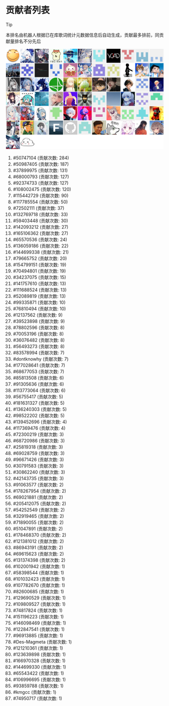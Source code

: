 # 贡献者列表

> [!TIP]
> 本排名由机器人根据已在库歌词统计元数据信息后自动生成，贡献最多排前，同贡献量排名不分先后

![贡献者头像画廊](./CONTRIBUTORS.svg)

1. #50747104 (贡献次数: 284)
2. #50987405 (贡献次数: 187)
3. #37899975 (贡献次数: 131)
4. #68000793 (贡献次数: 127)
5. #92374733 (贡献次数: 127)
6. #108002475 (贡献次数: 120)
7. #115442729 (贡献次数: 90)
8. #117785554 (贡献次数: 50)
9. #72502111 (贡献次数: 37)
10. #132769718 (贡献次数: 33)
11. #59403448 (贡献次数: 30)
12. #142093212 (贡献次数: 27)
13. #165106362 (贡献次数: 27)
14. #65570536 (贡献次数: 24)
15. #136059186 (贡献次数: 22)
16. #144699338 (贡献次数: 21)
17. #79665752 (贡献次数: 20)
18. #154799151 (贡献次数: 19)
19. #70494801 (贡献次数: 19)
20. #34237075 (贡献次数: 15)
21. #141757610 (贡献次数: 13)
22. #111688524 (贡献次数: 13)
23. #52089819 (贡献次数: 13)
24. #99335871 (贡献次数: 10)
25. #76810494 (贡献次数: 10)
26. #12137562 (贡献次数: 9)
27. #39523898 (贡献次数: 9)
28. #78802596 (贡献次数: 8)
29. #70053196 (贡献次数: 8)
30. #36076482 (贡献次数: 8)
31. #56493273 (贡献次数: 8)
32. #83578994 (贡献次数: 7)
33. #dontknowhy (贡献次数: 7)
34. #177028641 (贡献次数: 7)
35. #68677053 (贡献次数: 7)
36. #85813508 (贡献次数: 6)
37. #91305636 (贡献次数: 6)
38. #113773064 (贡献次数: 6)
39. #56755417 (贡献次数: 5)
40. #181631327 (贡献次数: 5)
41. #136240303 (贡献次数: 5)
42. #98522202 (贡献次数: 5)
43. #139452696 (贡献次数: 4)
44. #117369476 (贡献次数: 4)
45. #72300219 (贡献次数: 3)
46. #68720986 (贡献次数: 3)
47. #25819318 (贡献次数: 3)
48. #69028759 (贡献次数: 3)
49. #96671426 (贡献次数: 3)
50. #30791583 (贡献次数: 3)
51. #30862240 (贡献次数: 3)
52. #42143735 (贡献次数: 3)
53. #91063577 (贡献次数: 2)
54. #178267954 (贡献次数: 2)
55. #69021881 (贡献次数: 2)
56. #205412075 (贡献次数: 2)
57. #54252549 (贡献次数: 2)
58. #32919465 (贡献次数: 2)
59. #71890055 (贡献次数: 2)
60. #51047891 (贡献次数: 2)
61. #178468370 (贡献次数: 2)
62. #121381012 (贡献次数: 2)
63. #86943191 (贡献次数: 2)
64. #69615623 (贡献次数: 2)
65. #131374398 (贡献次数: 2)
66. #102001942 (贡献次数: 1)
67. #58398544 (贡献次数: 1)
68. #101032423 (贡献次数: 1)
69. #107782670 (贡献次数: 1)
70. #82600685 (贡献次数: 1)
71. #129690529 (贡献次数: 1)
72. #109809527 (贡献次数: 1)
73. #74817824 (贡献次数: 1)
74. #151196223 (贡献次数: 1)
75. #146098469 (贡献次数: 1)
76. #122847541 (贡献次数: 1)
77. #96913885 (贡献次数: 1)
78. #Des-Magmeta (贡献次数: 1)
79. #121210361 (贡献次数: 1)
80. #123639898 (贡献次数: 1)
81. #166970328 (贡献次数: 1)
82. #144699330 (贡献次数: 1)
83. #65543422 (贡献次数: 1)
84. #106996695 (贡献次数: 1)
85. #93859788 (贡献次数: 1)
86. #kmgcc (贡献次数: 1)
87. #74950717 (贡献次数: 1)
